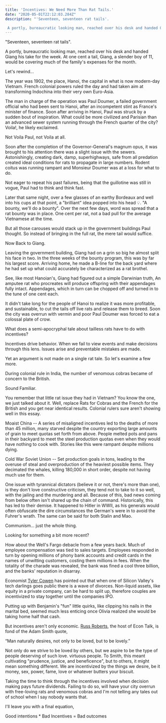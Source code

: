 ```yaml
---
title: 'Incentives: We Need More Than Rat Tails.'
date: "2020-05-01T22:12:03.284Z"
description: "'Seventeen, seventeen rat tails'.

 A portly, bureaucratic looking man, reached over his desk and handed Giang his take for the week. At one cent a tail, Giang, a slender boy of 11, would be covering much of the family's expenses for the month."
---
```


"Seventeen, seventeen rat tails".

 A portly, bureaucratic looking man, reached over his desk and handed Giang his take for the week. At one cent a tail, Giang, a slender boy of 11, would be covering much of the family's expenses for the month.

Let's rewind...

The year was 1902, the place, Hanoi, the capital in what is now modern-day Vietnam. French colonial powers ruled the day and had taken aim at transforming Indochina into their very own Euro-Asia.

The man in charge of the operation was Paul Doumer, a failed government official who had been sent to Hanoi, after an incompetent stint as France's minister of finance. Soon after arriving in Hanoi, Paul was struck by a sudden bout of inspiration. What could be more civilized and Parisian than an advanced sewer system running through the French quarter of the city? Voila!, he likely exclaimed.

Not Voila Paul, not Voila at all.

Soon after the completion of the Governor-General's magnum opus, it was brought to his attention there was a slight issue with the sewers. Astonishingly, creating dark, damp, superhighways, safe from all predation created ideal conditions for rats to propagate in large numbers. Rodent coitus was running rampant and Monsieur Doumer was at a loss for what to do.

Not eager to repeat his past failures, being that the guillotine was still in vogue, Paul had to think and think fast.

Later that same night, over a few glasses of an earthy Bordeaux and well into his cups at that point, a "brilliant" idea popped into his head 💡. "A bounty, we'll do a bounty". Over the next few days, word was spread that a rat bounty was in place. One cent per rat, not a bad pull for the average Vietnamese at the time.

But all those carouses would stack up in the government buildings Paul thought. So instead of bringing in the full rat, the mere tail would suffice.

Now Back to Giang.

Leaving the government building, Giang had on a grin so big he almost split his face in two. In the three weeks of the bounty program, this was by far his largest score. Arriving home, he made a B-line for the back yard where he had set up what could accurately be characterized as a rat brothel.

See, like most Hanoian's, Giang had figured out a simple Darwinian truth, An amputee rat who procreates will produce offspring with their appendages fully intact. Appendages, which in turn can be chopped off and turned in to the tune of one cent each.

It didn't take long for the people of Hanoi to realize it was more profitable, and sustainable, to cut the tails off live rats and release them to breed. Soon the city was overrun with vermin and poor Paul Doumer was forced to eat a colossal plate of crow.

What does a semi-apocryphal tale about tailless rats have to do with incentives?

Incentives drive behavior. When we fail to view events and make decisions through this lens. Issues arise and preventable mistakes are made.

Yet an argument is not made on a single rat tale. So let's examine a few more.

During colonial rule in India, the number of venomous cobras became of concern to the British.

Sound Familiar.

You remember that little rat issue they had in Vietnam? You know the one, we just talked about it. Well, replace Rats for Cobras and the French for the British and you get near identical results. Colonial rulers sure aren't showing well in this essay.

Moaist China -- A series of misaligned incentives led to the deaths of more than 45 million, many starved despite the country exporting large amounts of grain to meet quotas set forth from above. People melted pots and pans in their backyard to meet the steel production quotas even when they would have nothing to cook with. Stories like this were rampant despite millions dying.

Cold War Soviet Union -- Set production goals in tons, leading to the overuse of steal and overproduction of the heaviest possible items. They decimated the whales, killing 180,000 in short order, despite not having much use for them.

One issue with tyrannical dictators (believe it or not, there's more than one), is they don't love constructive criticism, they tend not to take to it so well, with the jailing and the murdering and all. Because of this, bad news coming from below often isn't shared up the chain of command. Historically, this has led to their demise. It happened to Hitler in WWII, as his generals would often obfuscate the dire circumstances the German's were in to avoid the Fuhrer's wrath. The same can be said for both Stalin and Mao.

Communism... just the whole thing.

Looking for something a bit more recent?

How about the Well's Fargo debacle from a few years back. Much of employee compensation was tied to sales targets. Employees responded in turn by opening millions of phony bank accounts and credit cards in the names of unwitting customers, costing them millions in fees. When the totality of the charade was revealed, the bank was fined a cool three billion, and the banks' reputation in disarray.

Economist <a href="https://marginalrevolution.com/" target="_blank">Tyler Cowen</a> has pointed out that when one of Silicon Valley's tech darlings goes public there is a wave of divorces. Non-liquid assets, like equity in a private company, can be hard to split up, therefore couples are incentivized to stay together until the companies IPO. 

Putting up with Benjamin's "fun" little quirks, like clipping his nails in the marital bed, seemed much less enticing once Olivia realized she would be taking home half that cash.

But incentives aren't only economic.  <a href="https://russroberts.info/" target="_blank">Russ Roberts</a>, the host of Econ Talk, is fond of the Adam Smith quote,

“Man naturally desires, not only to be loved, but to be lovely.”

Not only do we strive to be loved by others, but we aspire to be the type of people deserving of such love. virtuous people. To Smith, this meant cultivating "prudence, justice, and beneficence", but to others, it might mean something different. We are incentivized by the things we desire, be it money, sex, power, fame, love or whatever butters your biscuit.

Taking the time to think through the incentives involved when decision making pays future dividends. Failing to do so, will have your city overrun with free-loving rats and venomous cobras and I'm not telling any tales out of school when I say nobody wants that.

I'll leave you with a final equation,

Good intentions * Bad Incentives = Bad outcomes